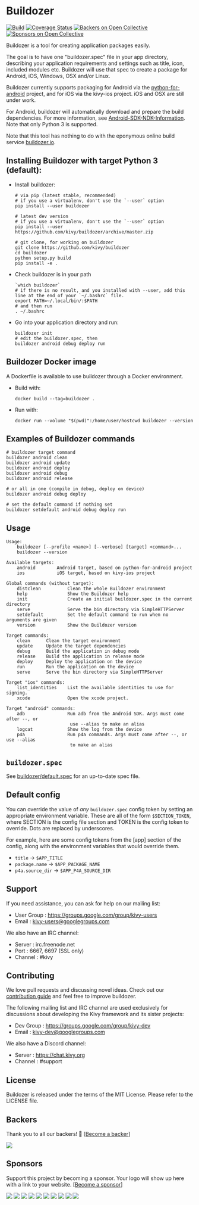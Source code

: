 Buildozer
=========

[![Build](https://github.com/kivy/buildozer/workflows/Continuous%20Integration/badge.svg)](https://github.com/kivy/buildozer/actions?query=workflow%3A%22Continuous+Integration%22)
[![Coverage Status](https://coveralls.io/repos/github/kivy/buildozer/badge.svg)](https://coveralls.io/github/kivy/buildozer)
[![Backers on Open Collective](https://opencollective.com/kivy/backers/badge.svg)](#backers)
[![Sponsors on Open Collective](https://opencollective.com/kivy/sponsors/badge.svg)](#sponsors)

Buildozer is a tool for creating application packages easily.

The goal is to have one "buildozer.spec" file in your app directory, describing
your application requirements and settings such as title, icon, included modules
etc. Buildozer will use that spec to create a package for Android, iOS, Windows,
OSX and/or Linux.

Buildozer currently supports packaging for Android via the [python-for-android](http://github.com/kivy/python-for-android/)
project, and for iOS via the kivy-ios project. iOS and OSX are still under work.

For Android, buildozer will automatically download and prepare the
build dependencies. For more information, see
[Android-SDK-NDK-Information](https://github.com/kivy/kivy/wiki/Android-SDK-NDK-Information).
Note that only Python 3 is supported.

Note that this tool has nothing to do with the eponymous online build service
[buildozer.io](http://buildozer.io).

## Installing Buildozer with target Python 3 (default):

- Install buildozer:

      # via pip (latest stable, recommended)
      # if you use a virtualenv, don't use the `--user` option
      pip install --user buildozer

      # latest dev version
      # if you use a virtualenv, don't use the `--user` option
      pip install --user https://github.com/kivy/buildozer/archive/master.zip

      # git clone, for working on buildozer
      git clone https://github.com/kivy/buildozer
      cd buildozer
      python setup.py build
      pip install -e .

- Check buildozer is in your path

      `which buildozer`
      # if there is no result, and you installed with --user, add this line at the end of your `~/.bashrc` file.
      export PATH=~/.local/bin/:$PATH
      # and then run
      . ~/.bashrc

- Go into your application directory and run:

      buildozer init
      # edit the buildozer.spec, then
      buildozer android debug deploy run


## Buildozer Docker image

A Dockerfile is available to use buildozer through a Docker environment.

- Build with:

      docker build --tag=buildozer .

- Run with:

      docker run --volume "$(pwd)":/home/user/hostcwd buildozer --version


## Examples of Buildozer commands

```
# buildozer target command
buildozer android clean
buildozer android update
buildozer android deploy
buildozer android debug
buildozer android release

# or all in one (compile in debug, deploy on device)
buildozer android debug deploy

# set the default command if nothing set
buildozer setdefault android debug deploy run
```


## Usage

```
Usage:
    buildozer [--profile <name>] [--verbose] [target] <command>...
    buildozer --version

Available targets:
    android        Android target, based on python-for-android project
    ios            iOS target, based on kivy-ios project

Global commands (without target):
    distclean          Clean the whole Buildozer environment
    help               Show the Buildozer help
    init               Create an initial buildozer.spec in the current directory
    serve              Serve the bin directory via SimpleHTTPServer
    setdefault         Set the default command to run when no arguments are given
    version            Show the Buildozer version

Target commands:
    clean      Clean the target environment
    update     Update the target dependencies
    debug      Build the application in debug mode
    release    Build the application in release mode
    deploy     Deploy the application on the device
    run        Run the application on the device
    serve      Serve the bin directory via SimpleHTTPServer

Target "ios" commands:
    list_identities    List the available identities to use for signing.
    xcode              Open the xcode project.

Target "android" commands:
    adb                Run adb from the Android SDK. Args must come after --, or
                        use --alias to make an alias
    logcat             Show the log from the device
    p4a                Run p4a commands. Args must come after --, or use --alias
                        to make an alias
```


## `buildozer.spec`

See [buildozer/default.spec](https://raw.github.com/kivy/buildozer/master/buildozer/default.spec) for an up-to-date spec file.


## Default config

You can override the value of *any* `buildozer.spec` config token by
setting an appropriate environment variable. These are all of the
form ``$SECTION_TOKEN``, where SECTION is the config file section and
TOKEN is the config token to override. Dots are replaced by
underscores.

For example, here are some config tokens from the [app] section of the
config, along with the environment variables that would override them.

- ``title`` -> ``$APP_TITLE``
- ``package.name`` -> ``$APP_PACKAGE_NAME``
- ``p4a.source_dir`` -> ``$APP_P4A_SOURCE_DIR``

## Support

If you need assistance, you can ask for help on our mailing list:

* User Group : https://groups.google.com/group/kivy-users
* Email      : kivy-users@googlegroups.com

We also have an IRC channel:

* Server  : irc.freenode.net
* Port    : 6667, 6697 (SSL only)
* Channel : #kivy


## Contributing

We love pull requests and discussing novel ideas. Check out our
[contribution guide](http://kivy.org/docs/contribute.html) and
feel free to improve buildozer.

The following mailing list and IRC channel are used exclusively for
discussions about developing the Kivy framework and its sister projects:

* Dev Group : https://groups.google.com/group/kivy-dev
* Email     : kivy-dev@googlegroups.com

We also have a Discord channel:

* Server     : https://chat.kivy.org
* Channel    : #support


## License

Buildozer is released under the terms of the MIT License. Please refer to the
LICENSE file.


## Backers

Thank you to all our backers! 🙏 [[Become a backer](https://opencollective.com/kivy#backer)]

<a href="https://opencollective.com/kivy#backers" target="_blank"><img src="https://opencollective.com/kivy/backers.svg?width=890"></a>


## Sponsors

Support this project by becoming a sponsor. Your logo will show up here with a link to your website. [[Become a sponsor](https://opencollective.com/kivy#sponsor)]

<a href="https://opencollective.com/kivy/sponsor/0/website" target="_blank"><img src="https://opencollective.com/kivy/sponsor/0/avatar.svg"></a>
<a href="https://opencollective.com/kivy/sponsor/1/website" target="_blank"><img src="https://opencollective.com/kivy/sponsor/1/avatar.svg"></a>
<a href="https://opencollective.com/kivy/sponsor/2/website" target="_blank"><img src="https://opencollective.com/kivy/sponsor/2/avatar.svg"></a>
<a href="https://opencollective.com/kivy/sponsor/3/website" target="_blank"><img src="https://opencollective.com/kivy/sponsor/3/avatar.svg"></a>
<a href="https://opencollective.com/kivy/sponsor/4/website" target="_blank"><img src="https://opencollective.com/kivy/sponsor/4/avatar.svg"></a>
<a href="https://opencollective.com/kivy/sponsor/5/website" target="_blank"><img src="https://opencollective.com/kivy/sponsor/5/avatar.svg"></a>
<a href="https://opencollective.com/kivy/sponsor/6/website" target="_blank"><img src="https://opencollective.com/kivy/sponsor/6/avatar.svg"></a>
<a href="https://opencollective.com/kivy/sponsor/7/website" target="_blank"><img src="https://opencollective.com/kivy/sponsor/7/avatar.svg"></a>
<a href="https://opencollective.com/kivy/sponsor/8/website" target="_blank"><img src="https://opencollective.com/kivy/sponsor/8/avatar.svg"></a>
<a href="https://opencollective.com/kivy/sponsor/9/website" target="_blank"><img src="https://opencollective.com/kivy/sponsor/9/avatar.svg"></a>
